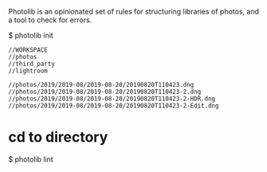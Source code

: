 Photolib is an opinionated set of rules for structuring libraries of photos,
and a tool to check for errors.

$ photolib init

```
//WORKSPACE
//photos
//third_party
//lightroom
```

```
//photos/2019/2019-08/2019-08-20/20190820T110423.dng
//photos/2019/2019-08/2019-08-20/20190820T110423-2.dng
//photos/2019/2019-08/2019-08-20/20190820T110423-2-HDR.dng
//photos/2019/2019-08/2019-08-20/20190820T110423-2-Edit.dng
```

# cd to directory
$ photolib lint
